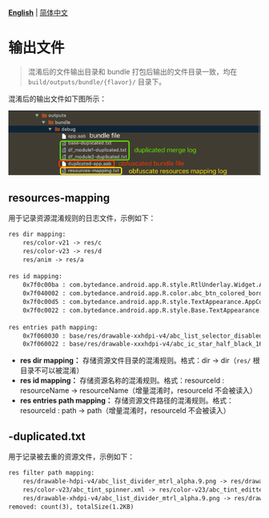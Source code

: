 **[English](OUTPUT.md)** | [简体中文](../zh-cn/OUTPUT.md)
# 输出文件

>混淆后的文件输出目录和 bundle 打包后输出的文件目录一致，均在 `build/outputs/bundle/{flavor}/` 目录下。

混淆后的输出文件如下图所示：

![output](../images/output.png)

## resources-mapping
用于记录资源混淆规则的日志文件，示例如下：

```txt
res dir mapping:
	res/color-v21 -> res/c
	res/color-v23 -> res/d
	res/anim -> res/a

res id mapping:
	0x7f0c00ba : com.bytedance.android.app.R.style.RtlUnderlay.Widget.AppCompat.ActionButton.Overflow -> com.bytedance.android.app.R.style.eb
	0x7f040002 : com.bytedance.android.app.R.color.abc_btn_colored_borderless_text_material -> com.bytedance.android.app.R.color.c
	0x7f0c00d5 : com.bytedance.android.app.R.style.TextAppearance.AppCompat.Title -> com.bytedance.android.app.R.style.f2
	0x7f0c0022 : com.bytedance.android.app.R.style.Base.TextAppearance.AppCompat.Small.Inverse -> com.bytedance.android.app.R.style.a8

res entries path mapping:
	0x7f060030 : base/res/drawable-xxhdpi-v4/abc_list_selector_disabled_holo_dark.9.png -> res/h/z.9.png
	0x7f060022 : base/res/drawable-xxxhdpi-v4/abc_ic_star_half_black_16dp.png -> res/k/o.png
```

- **res dir mapping：** 存储资源文件目录的混淆规则。格式：dir -> dir（`res/` 根目录不可以被混淆）
- **res id mapping：** 存储资源名称的混淆规则。格式：resourceId : resourceName -> resourceName（增量混淆时，resourceId 不会被读入）
- **res entries path mapping：** 存储资源文件路径的混淆规则。格式：resourceId : path -> path（增量混淆时，resourceId 不会被读入）

## -duplicated.txt
用于记录被去重的资源文件，示例如下：

```txt
res filter path mapping:
	res/drawable-hdpi-v4/abc_list_divider_mtrl_alpha.9.png -> res/drawable-mdpi-v4/abc_list_divider_mtrl_alpha.9.png (size 167B)
	res/color-v23/abc_tint_spinner.xml -> res/color-v23/abc_tint_edittext.xml (size 942B)
	res/drawable-xhdpi-v4/abc_list_divider_mtrl_alpha.9.png -> res/drawable-mdpi-v4/abc_list_divider_mtrl_alpha.9.png (size 167B)
removed: count(3), totalSize(1.2KB)
```
